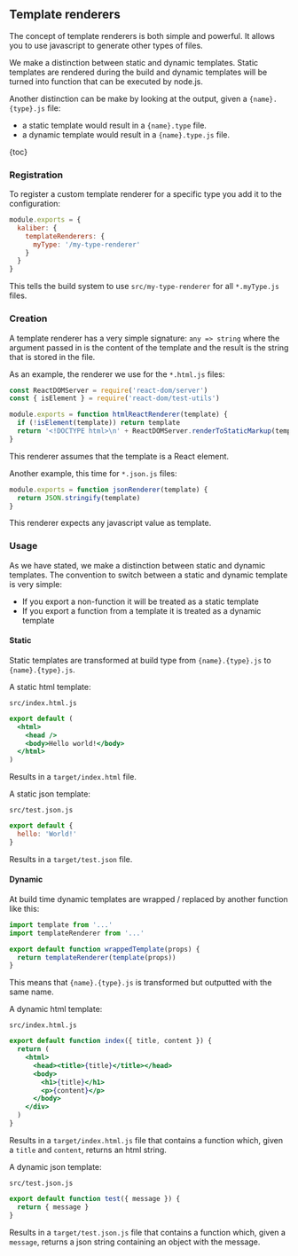 ## Template renderers

The concept of template renderers is both simple and powerful. It allows you to use javascript to
generate other types of files.

We make a distinction between static and dynamic templates. Static templates are rendered during the
build and dynamic templates will be turned into function that can be executed by node.js.

Another distinction can be make by looking at the output, given a `{name}.{type}.js` file:
- a static template would result in a `{name}.type` file.
- a dynamic template would result in a `{name}.type.js` file.

{toc}

### Registration

To register a custom template renderer for a specific type you add it to the configuration:

```js
module.exports = {
  kaliber: {
    templateRenderers: {
      myType: '/my-type-renderer'
    }
  }
}
```

This tells the build system to use `src/my-type-renderer` for all `*.myType.js` files.

### Creation

A template renderer has a very simple signature: `any => string` where the argument passed in is the
content of the template and the result is the string that is stored in the file.

As an example, the renderer we use for the `*.html.js` files:

```js
const ReactDOMServer = require('react-dom/server')
const { isElement } = require('react-dom/test-utils')

module.exports = function htmlReactRenderer(template) {
  if (!isElement(template)) return template
  return '<!DOCTYPE html>\n' + ReactDOMServer.renderToStaticMarkup(template)
}
```

This renderer assumes that the template is a React element.

Another example, this time for `*.json.js` files:

```js
module.exports = function jsonRenderer(template) {
  return JSON.stringify(template)
}
```

This renderer expects any javascript value as template.

### Usage

As we have stated, we make a distinction between static and dynamic templates. The convention to
switch between a static and dynamic template is very simple:

- If you export a non-function it will be treated as a static template
- If you export a function from a template it is treated as a dynamic template

#### Static

Static templates are transformed at build type from `{name}.{type}.js` to `{name}.{type}.js`.

A static html template:

`src/index.html.js`
```jsx
export default (
  <html>
    <head />
    <body>Hello world!</body>
  </html>
)
```
Results in a `target/index.html` file.


A static json template:

`src/test.json.js`
```js
export default {
  hello: 'World!'
}
```
Results in a `target/test.json` file.


#### Dynamic

At build time dynamic templates are wrapped / replaced by another function like this:

```js
import template from '...'
import templateRenderer from '...'

export default function wrappedTemplate(props) {
  return templateRenderer(template(props))
}
```

This means that `{name}.{type}.js` is transformed but outputted with the same name.

A dynamic html template:

`src/index.html.js`
```jsx
export default function index({ title, content }) {
  return (
    <html>
      <head><title>{title}</title></head>
      <body>
        <h1>{title}</h1>
        <p>{content}</p>
      </body>
    </div>
  )
}
```
Results in a `target/index.html.js` file that contains a function which, given a `title` and
`content`, returns an html string.

A dynamic json template:

`src/test.json.js`
```js
export default function test({ message }) {
  return { message }
}
```
Results in a `target/test.json.js` file that contains a function which, given a `message`, returns
a json string containing an object with the message.


